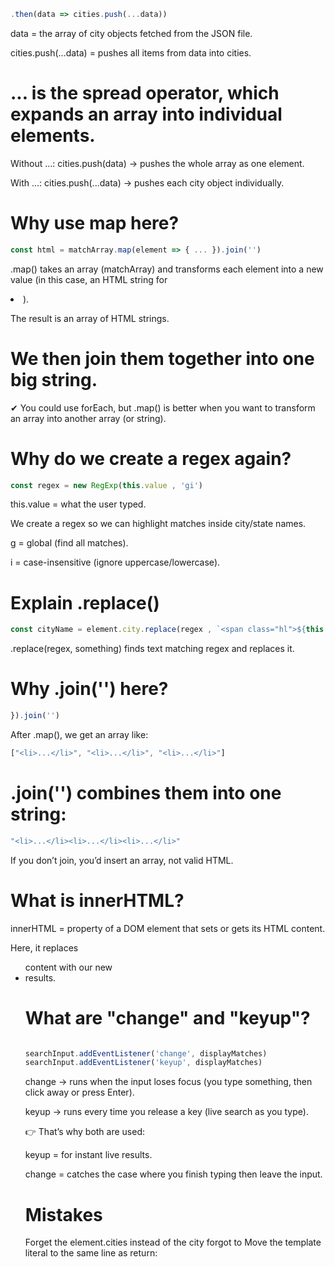 ```javascript
.then(data => cities.push(...data))
```
data = the array of city objects fetched from the JSON file.

cities.push(...data) = pushes all items from data into cities.

# ... is the spread operator, which expands an array into individual elements.

Without ...: cities.push(data) → pushes the whole array as one element.

With ...: cities.push(...data) → pushes each city object individually.

# Why use map here?
```javascript
const html = matchArray.map(element => { ... }).join('')
```

.map() takes an array (matchArray) and transforms each element into a new value (in this case, an HTML string for <li>).

The result is an array of HTML strings.

# We then join them together into one big string.

✔ You could use forEach, but .map() is better when you want to transform an array into another array (or string).

#  Why do we create a regex again?
```javascript
const regex = new RegExp(this.value , 'gi')

```
this.value = what the user typed.

We create a regex so we can highlight matches inside city/state names.

g = global (find all matches).

i = case-insensitive (ignore uppercase/lowercase).

# Explain .replace()

```javascript
const cityName = element.city.replace(regex , `<span class="hl">${this.value}</span>`)

```
.replace(regex, something) finds text matching regex and replaces it.

# Why .join('') here?
```javascript
}).join('')
```
After .map(), we get an array like:

```javascript
["<li>...</li>", "<li>...</li>", "<li>...</li>"]
```
# .join('') combines them into one string:

```javascript
"<li>...</li><li>...</li><li>...</li>"
```
If you don’t join, you’d insert an array, not valid HTML.

# What is innerHTML?

innerHTML = property of a DOM element that sets or gets its HTML content.

Here, it replaces <ul class="suggestions"> content with our new <li> results.

# What are "change" and "keyup"?
```javascript

searchInput.addEventListener('change', displayMatches)
searchInput.addEventListener('keyup', displayMatches)
```

change → runs when the input loses focus (you type something, then click away or press Enter).

keyup → runs every time you release a key (live search as you type).

👉 That’s why both are used:

keyup = for instant live results.

change = catches the case where you finish typing then leave the input.


# Mistakes
Forget the element.cities instead of the city
forgot to  Move the template literal to the same line as return: